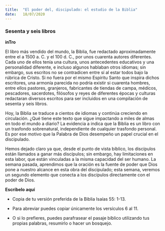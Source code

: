 ```yaml
---
title:  "El poder del, discipulado: el estudio de la Biblia"
date:   18/07/2020
---
```


### Sesenta y seis libros

**inTro**

El libro más vendido del mundo, la Biblia, fue redactado aproximadamente entre el a 1500 a. C. y el 100 d. C., por unos cuarenta autores diferentes. Cada uno de ellos tenía una cultura, unos antecedentes educativos y una personalidad diferente, e incluso algunos hablaban otros idiomas; sin embargo, sus escritos no se contradicen entre sí al estar todos bajo la rúbrica de Cristo. Si no fuera por el mismo Espíritu Santo que inspira dichos escritores, una armonía parecida no podría existir si cuarenta hombres, entre ellos pastores, granjeros, fabricantes de tiendas de campa, médicos, pescadores, sacerdotes, filósofos y reyes de diferentes épocas y culturas redactaran diversos escritos para ser incluidos en una compilación de sesenta y seis libros.

Hoy, la Biblia se traduce a cientos de idiomas y continúa creciendo en circulación. ¿Qué tiene este texto que sigue impactando a miles de almas en todo el mundo a diario? La evidencia a indica que la Biblia es un libro con un trasfondo sobrenatural, independiente de cualquier trasfondo personal. Es por ese motivo que la Palabra de Dios desempeño un papel crucial en el discipulado.

Hemos dejado claro ya que, desde el punto de vista bíblico, los discípulos están llamados a ganar más discípulos; sin embargo, hay limitaciones en esta labor, que están vinculadas a la misma capacidad del ser humano. La semana pasada, aprendimos que la oración es la fuente de poder que Dios pone a nuestro alcance en esta obra del discipulado; esta semana, veremos un segundo elemento que conecta a los discípulos directamente con el poder de Dios.

**Escríbelo aquí**

- Copia de tu versión preferida de la Biblia Isaías 55: 1-13.

- Para abreviar puedes copiar únicamente los versículos 6 al 11.

- O si lo prefieres, puedes parafrasear el pasaje bíblico utilizando tus propias palabras, resumirlo o hacer un bosquejo.
